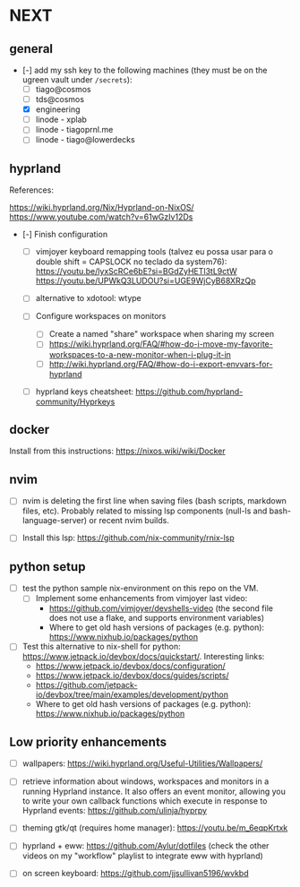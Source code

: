 # NEXT

## general

- [-] add my ssh key to the following machines (they must be on the ugreen vault under `/secrets`):
    - [ ] tiago@cosmos
    - [ ] tds@cosmos
    - [x] engineering
    - [ ] linode - xplab
    - [ ] linode - tiagoprnl.me
    - [ ] linode - tiago@lowerdecks

## hyprland

References:

<https://wiki.hyprland.org/Nix/Hyprland-on-NixOS/>
<https://www.youtube.com/watch?v=61wGzIv12Ds>

- [-] Finish configuration
    - [ ] vimjoyer keyboard remapping tools (talvez eu possa usar para o double shift = CAPSLOCK no teclado da system76):
        <https://youtu.be/lyxScRCe6bE?si=BGdZyHETl3tL9ctW>
        <https://youtu.be/UPWkQ3LUDOU?si=UGE9WjCyB68XRzQp>
    - [ ] alternative to xdotool: wtype
    - [ ] Configure workspaces on monitors
        - [ ] Create a named "share" workspace when sharing my screen
        - [ ] <https://wiki.hyprland.org/FAQ/#how-do-i-move-my-favorite-workspaces-to-a-new-monitor-when-i-plug-it-in>
        - [ ] <http://wiki.hyprland.org/FAQ/#how-do-i-export-envvars-for-hyprland>
    - [ ] hyprland keys cheatsheet: <https://github.com/hyprland-community/Hyprkeys>


## docker

Install from this instructions: <https://nixos.wiki/wiki/Docker>

## nvim

- [ ] nvim is deleting the first line when saving files (bash scripts, markdown files, etc). Probably related to missing lsp components (null-ls and bash-language-server) or recent nvim builds.

- [ ] Install this lsp: <https://github.com/nix-community/rnix-lsp>


## python setup

- [ ] test the python sample nix-environment on this repo on the VM.
    - [ ] Implement some enhancements from vimjoyer last video:
        - <https://github.com/vimjoyer/devshells-video> (the second file does not use a flake, and supports environment variables)
        - Where to get old hash versions of packages (e.g. python): <https://www.nixhub.io/packages/python>

- [ ] Test this alternative to nix-shell for python: <https://www.jetpack.io/devbox/docs/quickstart/>. Interesting links:
    - <https://www.jetpack.io/devbox/docs/configuration/>
    - <https://www.jetpack.io/devbox/docs/guides/scripts/>
    - <https://github.com/jetpack-io/devbox/tree/main/examples/development/python>
    - Where to get old hash versions of packages (e.g. python): <https://www.nixhub.io/packages/python>


## Low priority enhancements

- [ ] wallpapers: <https://wiki.hyprland.org/Useful-Utilities/Wallpapers/>

- [ ] retrieve information about windows, workspaces and monitors in a running Hyprland instance. It also offers an event monitor, allowing you to write your own callback functions which execute in response to Hyprland events: <https://github.com/ulinja/hyprpy>

- [ ] theming gtk/qt (requires home manager): <https://youtu.be/m_6eqpKrtxk>

- [ ] hyprland + eww: https://github.com/Aylur/dotfiles (check the other videos on my "workflow" playlist to integrate eww with hyprland)

- [ ] on screen keyboard: <https://github.com/jjsullivan5196/wvkbd>

